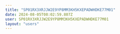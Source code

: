 ```yaml
---
title: "SP01RX3XRJJW2E9YP8MM3KH5KXEPADWHDKE77M01"
date: 2024-08-05T08:02:59.807Z
user: SP01RX3XRJJW2E9YP8MM3KH5KXEPADWHDKE77M01
layout: "users"
---
```

    